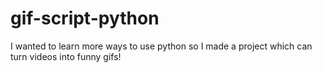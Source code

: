 # gif-script-python

I wanted to learn more ways to use python so I made a project which can turn videos into funny gifs!
